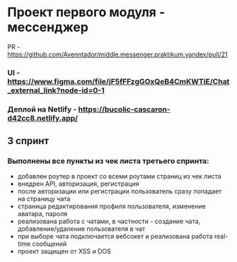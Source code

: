 # Проект первого модуля - мессенджер

PR - https://github.com/Avenntador/middle.messenger.praktikum.yandex/pull/21

### UI - https://www.figma.com/file/jF5fFFzgGOxQeB4CmKWTiE/Chat_external_link?node-id=0-1
### Деплой на Netlify - https://bucolic-cascaron-d42cc8.netlify.app/

## 3 спринт


### Выполнены все пункты из чек листа третьего спринта:
  
  - добавлен роутер в проект со всеми роутами страниц из чек листа
  - внедрен API, авторизация, регистрация
  - после авторизации или регистрации пользователь сразу попадает на страницу чата
  - страница редактирования профиля пользователя, изменение аватара, пароля
  - реализована работа с чатами, в частности - создание чата, добавление/удаление пользователя в чат
  - при выборе чата подключается вебсокет и реализована работа real-time сообщений
  - проект защищен от XSS и DOS
